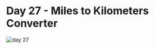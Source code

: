 # Day 27 - Miles to Kilometers Converter
![day 27]((https://github.com/batamladen/100-Days-Of-Python/blob/main/Day27/gif)) 
